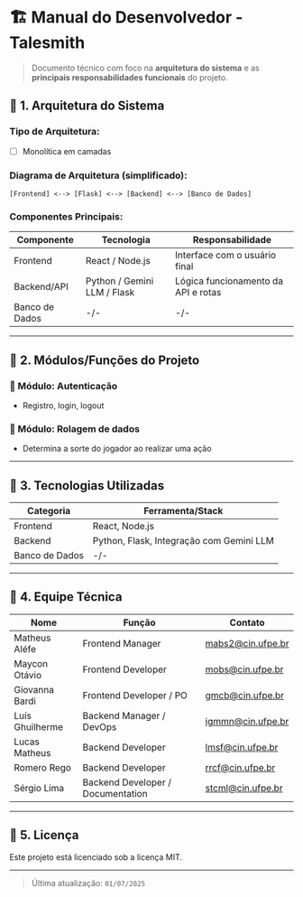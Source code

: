 # 🏗️ Manual do Desenvolvedor - Talesmith

> Documento técnico com foco na **arquitetura do sistema** e as **principais responsabilidades funcionais** do projeto.

## 🧱 1. Arquitetura do Sistema

### Tipo de Arquitetura:
- [ ] Monolítica em camadas

### Diagrama de Arquitetura (simplificado):

```plaintext
[Frontend] <--> [Flask] <--> [Backend] <--> [Banco de Dados]

```

### Componentes Principais:
| Componente          | Tecnologia                     | Responsabilidade                             |
|---------------------|--------------------------------|----------------------------------------------|
| Frontend            | React / Node.js                | Interface com o usuário final                |
| Backend/API         | Python / Gemini LLM / Flask    | Lógica funcionamento da API e rotas          |
| Banco de Dados      |               -/-              |                      -/-                     |


---

## 🧩 2. Módulos/Funções do Projeto

### 📂 Módulo: Autenticação
- Registro, login, logout

### 📂 Módulo: Rolagem de dados
- Determina a sorte do jogador ao realizar uma ação

---

## 🧰 3. Tecnologias Utilizadas

| Categoria             | Ferramenta/Stack                         |
|-----------------------|------------------------------------------|
| Frontend              | React, Node.js                           |
| Backend               | Python, Flask, Integração com Gemini LLM |
| Banco de Dados        |                     -/-                  |


---

## 👥 4. Equipe Técnica

| Nome            | Função                            | Contato                   |
|-----------------|-----------------------------------|---------------------------|
| Matheus Aléfe   | Frontend Manager                  | mabs2@cin.ufpe.br         |
| Maycon Otávio   | Frontend Developer                | mobs@cin.ufpe.br          |
| Giovanna Bardi  | Frontend Developer / PO           | gmcb@cin.ufpe.br          |
| Luís Ghuilherme | Backend Manager / DevOps          | igmmn@cin.ufpe.br         |
| Lucas Matheus   | Backend Developer                 | lmsf@cin.ufpe.br          |
| Romero Rego     | Backend Developer                 | rrcf@cin.ufpe.br          |
| Sérgio Lima     | Backend Developer / Documentation | stcml@cin.ufpe.br         |

---

## 📄 5. Licença

Este projeto está licenciado sob a licença MIT.  

---

> Última atualização: `01/07/2025`
